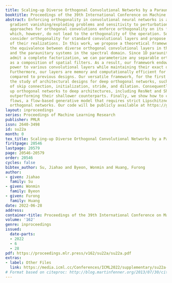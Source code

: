 ```yaml
---
title: Scaling-up Diverse Orthogonal Convolutional Networks by a Paraunitary Framework
booktitle: Proceedings of the 39th International Conference on Machine Learning
abstract: Enforcing orthogonality in convolutional neural networks is a remedy for
  gradient vanishing/exploding problems and sensitivity to perturbation. Many previous
  approaches for orthogonal convolutions enforce orthogonality on its flattened kernel,
  which, however, do not lead to the orthogonality of the operation. Some recent approaches
  consider orthogonality for standard convolutional layers and propose specific classes
  of their realizations. In this work, we propose a theoretical framework that establishes
  the equivalence between diverse orthogonal convolutional layers in the spatial domain
  and the paraunitary systems in the spectral domain. Since 1D paraunitary systems
  admit a complete factorization, we can parameterize any separable orthogonal convolution
  as a composition of spatial filters. As a result, our framework endows high expressive
  power to various convolutional layers while maintaining their exact orthogonality.
  Furthermore, our layers are memory and computationally efficient for deep networks
  compared to previous designs. Our versatile framework, for the first time, enables
  the study of architectural designs for deep orthogonal networks, such as choices
  of skip connection, initialization, stride, and dilation. Consequently, we scale
  up orthogonal networks to deep architectures, including ResNet and ShuffleNet, substantially
  outperforming their shallower counterparts. Finally, we show how to construct residual
  flows, a flow-based generative model that requires strict Lipschitzness, using our
  orthogonal networks. Our code will be publicly available at https://github.com/umd-huang-lab/ortho-conv
layout: inproceedings
series: Proceedings of Machine Learning Research
publisher: PMLR
issn: 2640-3498
id: su22a
month: 0
tex_title: Scaling-up Diverse Orthogonal Convolutional Networks by a Paraunitary Framework
firstpage: 20546
lastpage: 20579
page: 20546-20579
order: 20546
cycles: false
bibtex_author: Su, Jiahao and Byeon, Wonmin and Huang, Furong
author:
- given: Jiahao
  family: Su
- given: Wonmin
  family: Byeon
- given: Furong
  family: Huang
date: 2022-06-28
address:
container-title: Proceedings of the 39th International Conference on Machine Learning
volume: '162'
genre: inproceedings
issued:
  date-parts:
  - 2022
  - 6
  - 28
pdf: https://proceedings.mlr.press/v162/su22a/su22a.pdf
extras:
- label: Other Files
  link: https://media.icml.cc/Conferences/ICML2022/supplementary/su22a-supp.zip
# Format based on citeproc: http://blog.martinfenner.org/2013/07/30/citeproc-yaml-for-bibliographies/
---
```

